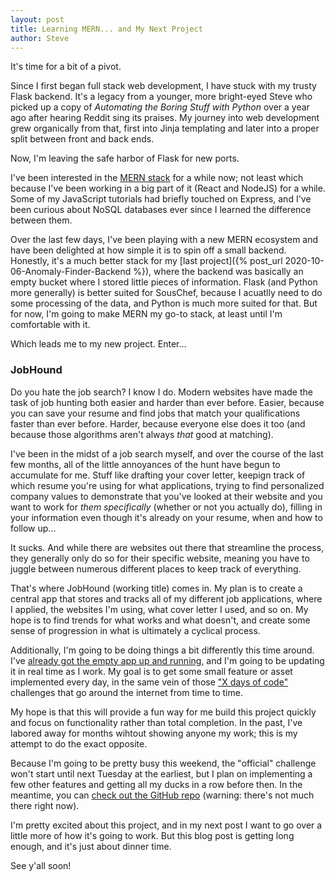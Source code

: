 ```yaml
---
layout: post 
title: Learning MERN... and My Next Project
author: Steve 
---
```


It's time for a bit of a pivot. <!--more--> 

Since I first began full stack web development, I have stuck with my trusty Flask backend. It's a legacy from a younger, more bright-eyed Steve who picked up a copy of *Automating the Boring Stuff with Python* over a year ago after hearing Reddit sing its praises. My journey into web development grew organically from that, first into Jinja templating and later into a proper split between front and back ends.

Now, I'm leaving the safe harbor of Flask for new ports.

I've been interested in the [MERN stack](https://www.geeksforgeeks.org/mern-stack/) for a while now; not least which because I've been working in a big part of it (React and NodeJS) for a while. Some of my JavaScript tutorials had briefly touched on Express, and I've been curious about NoSQL databases ever since I learned the difference between them. 

Over the last few days, I've been playing with a new MERN ecosystem and have been delighted at how simple it is to spin off a small backend. Honestly, it's a much better stack for my [last project]({% post_url 2020-10-06-Anomaly-Finder-Backend %}), where the backend was basically an empty bucket where I stored little pieces of information. Flask (and Python more generally) is better suited for SousChef, because I acuatlly need to do some processing of the data, and Python is much more suited for that. But for now, I'm going to make MERN my go-to stack, at least until I'm comfortable with it.

Which leads me to my new project. Enter... 

### JobHound

Do you hate the job search? I know I do. Modern websites have made the task of job hunting both easier and harder than ever before. Easier, because you can save your resume and find jobs that match your qualifications faster than ever before. Harder, because everyone else does it too (and because those algorithms aren't always *that* good at matching). 

I've been in the midst of a job search myself, and over the course of the last few months, all of the little annoyances of the hunt have begun to accumulate for me. Stuff like drafting your cover letter, keepign track of which resume you're using for what applications, trying to find personalized company values to demonstrate that you've looked at their website and you want to work for *them specifically* (whether or not you actually do), filling in your information even though it's already on your resume, when and how to follow up...

It sucks. And while there are websites out there that streamline the process, they generally only do so for their specific website, meaning you have to juggle between numerous different places to keep track of everything. 

That's where JobHound (working title) comes in. My plan is to create a central app that stores and tracks all of my different job applications, where I applied, the websites I'm using, what cover letter I used, and so on. My hope is to find trends for what works and what doesn't, and create some sense of progression in what is ultimately a cyclical process. 

Additionally, I'm going to be doing things a bit differently this time around. I've [already got the empty app up and running](http://jobhound.stevenwenzel.com), and I'm going to be updating it in real time as I work. My goal is to get some small feature or asset implemented every day, in the same vein of those ["X days of code"](https://www.hackerrank.com/domains/tutorials/30-days-of-code) challenges that go around the internet from time to time. 

My hope is that this will provide a fun way for me build this project quickly and focus on functionality rather than total completion. In the past, I've labored away for months wihtout showing anyone my work; this is my attempt to do the exact opposite. 

Because I'm going to be pretty busy this weekend, the "official" challenge won't start until next Tuesday at the earliest, but I plan on implementing a few other features and getting all my ducks in a row before then. In the meantime, you can [check out the GitHub repo](https://github.com/wenzstev/jobhound) (warning: there's not much there right now). 

I'm pretty excited about this project, and in my next post I want to go over a little more of how it's going to work. But this blog post is getting long enough, and it's just about dinner time.

See y'all soon!